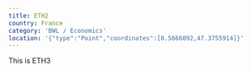 ```yaml
---
title: ETH2
country: France
category: 'BWL / Economics'
location: '{"type":"Point","coordinates":[8.5666092,47.3755914]}'
---
```

This is ETH3